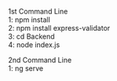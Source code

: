 1st Command Line  
1: npm install  
2: npm install express-validator  
3: cd Backend  
4: node index.js  

2nd Command Line  
1: ng serve
